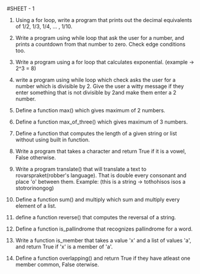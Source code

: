 #SHEET - 1

1. Using a for loop, write a program that prints out the decimal equivalents of 1/2, 1/3, 1/4, ... , 1/10.

2. Write a program using while loop that ask the user for a number, and prints a countdown from that number to zero. Check edge conditions 	   too.

3. Write a program using a for loop that calculates exponential. (example -> 2^3 = 8)

4. write a program using while loop which check asks the user for a number which is divisible by 2. Give the user a witty message if they 		enter something that is not divisible by 2and make them enter a 2 number.

5. Define a function max() which gives maximum of 2 numbers.

6. Define a function max_of_three() which gives maximum of 3 numbers.

7. Define a function that computes the length of a given string or list without using built in function.

8. Write a program that takes a character and return True if it is a vowel, False otherwise.

9. Write a program translate() that will translate a text to rovarspraket(robber's language). That is double every consonant and place 'o' 		between them. Example: (this is a string -> tothohisos isos a stotrorinongog)

10. Define a function sum() and multiply which sum and multiply every element of a list.

11. define a function reverse() that computes the reversal of a string.

12. Define a function is_pallindrome that recognizes pallindrome for a word.

13. Write a function is_member that takes a value 'x' and a list of values 'a', and return True if 'x' is a member of 'a'.

14. Define a function overlapping() and return True if they have atleast one member common, False oterwise.
